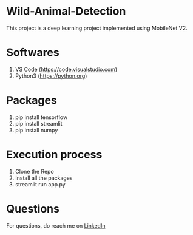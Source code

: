 # Wild-Animal-Detection
This project is a deep learning project implemented using MobileNet V2.

# Softwares
1. VS Code (https://code.visualstudio.com)
2. Python3 (https://python.org)

# Packages
1. pip install tensorflow
2. pip install streamlit
3. pip install numpy

# Execution process
1. Clone the Repo
2. Install all the packages
3. streamlit run app.py

# Questions
For questions, do reach me on <a href="https://linkedin.com/in/MadhuPIoT">LinkedIn</a>

